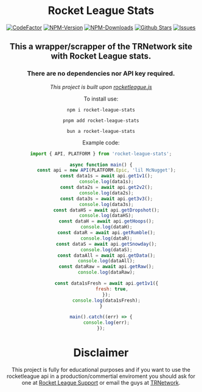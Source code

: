 <div align="center">
    <h1>Rocket League Stats</h1>
    <a href="https://www.codefactor.io/repository/github/im-xnugget/rocket-league-stats"><img src="https://www.codefactor.io/repository/github/im-xnugget/rocket-league-stats/badge" alt="CodeFactor" /></a>
    <a href="https://www.npmjs.com/package/rocket-league-stats"><img src="https://badgen.net/npm/v/rocket-league-stats?color=blue" alt="NPM-Version"/></a>
    <a href="https://www.npmjs.com/package/rocket-league-stats"><img src="https://badgen.net/npm/dt/rocket-league-stats?color=blue" alt="NPM-Downloads"/></a>
    <a href="https://github.com/im-xnugget/rocket-league-stats"><img src="https://badgen.net/github/stars/im-xnugget/rocket-league-stats?color=yellow" alt="Github Stars"/></a>
    <a href="https://github.com/im-xnugget/rocket-league-stats/issues"><img src="https://badgen.net/github/open-issues/im-xnugget/rocket-league-stats?color=green" alt="Issues"/></a>
    <h2>This a wrapper/scrapper of the TRNetwork site with <b>Rocket League</b> stats.</h2>
    <h3>There are no dependencies nor API key required.</h3>
<i>This project is built upon <a href="https://github.com/iFraan/rocketleague.js" alt="rocketleague.js Link">rocketleague.js</a></i>

To install use:

```shell
npm i rocket-league-stats
```

```shell
pnpm add rocket-league-stats
```

```shell
bun a rocket-league-stats
```

Example code:

```js
import { API, PLATFORM } from 'rocket-league-stats';

async function main() {
    const api = new API(PLATFORM.Epic, 'lil McNugget');
    const data1s = await api.get1v1();
    console.log(data1s);
    const data2s = await api.get2v2();
    console.log(data2s);
    const data3s = await api.get3v3();
    console.log(data3s);
    const dataHS = await api.getDropshot();
    console.log(dataHS);
    const dataH = await api.getHoops();
    console.log(dataH);
    const dataR = await api.getRumble();
    console.log(dataR);
    const dataS = await api.getSnowday();
    console.log(dataS);
    const dataAll = await api.getData();
    console.log(dataAll);
    const dataRaw = await api.getRaw();
    console.log(dataRaw);

    const data1sFresh = await api.get1v1({
        fresh: true,
    });
    console.log(data1sFresh);
}

main().catch((err) => {
    console.log(err);
});
```

# Disclaimer

This project is fully for educational purposes and if you want to use the rocketleague api in a production/commertial enviroment you should ask for one at [Rocket League Support](https://support.rocketleague.com/hc/en-us) or email the guys at [TRNetwork](https://tracker.gg/).
